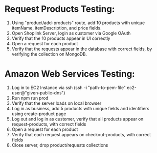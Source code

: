 # Request Products Testing:

1. Using "product/add-products" route, add 10 products with unique itemName, itemDescription, and price fields.
2. Open Shoplink Server, login as customer via Google OAuth
3. Verify that the 10 products appear in UI correctly
4. Open a request for each product
5. Verify that the requests appear in the database with correct fields, by verifying the collection on MongoDB.

# Amazon Web Services Testing:

1. Log in to EC2 Instance via ssh (ssh -i "path-to-pem-file" ec2-user@"given-public-dns")
2. Run npm run prod
3. Verify that the server loads on local browser
4. Log in as business, add 5 products with unique fields and identifiers using create-product page
5. Log out and log in as customer, verify that all products appear on request-products, with correct fields
6. Open a request for each product
7. Verify that each request appears on checkout-products, with correct fields
8. Close server, drop product/requests collections